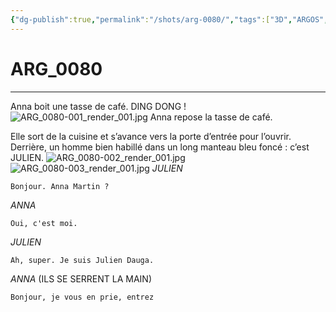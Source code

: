 ```yaml
---
{"dg-publish":true,"permalink":"/shots/arg-0080/","tags":["3D","ARGOS","Shots"]}
---
```



# ARG_0080
---
Anna boit une tasse de café. DING DONG ! 
![ARG_0080-001_render_001.jpg](/img/user/images/ARG_0080-001_render_001.jpg)
Anna repose la tasse de café. 

Elle sort de la cuisine et s’avance vers la porte d’entrée pour l’ouvrir. Derrière, un homme bien habillé dans un long manteau bleu foncé : c’est JULIEN.
![ARG_0080-002_render_001.jpg](/img/user/images/ARG_0080-002_render_001.jpg)
![ARG_0080-003_render_001.jpg](/img/user/images/ARG_0080-003_render_001.jpg)
*JULIEN*
```
Bonjour. Anna Martin ?
```
*ANNA*
```
Oui, c'est moi.
```
*JULIEN*
```
Ah, super. Je suis Julien Dauga.
```
*ANNA* (ILS SE SERRENT LA MAIN)
```
Bonjour, je vous en prie, entrez
```

